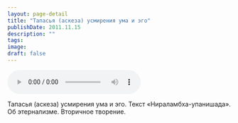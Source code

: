 ```yaml
---
layout: page-detail
title: "Тапасья (аскеза) усмирения ума и эго"
publishDate: 2011.11.15
description: ""
tags:
image:
draft: false
---
```


<audio title="2011.11.15 - Тапасья (аскеза) усмирения ума и эго.mp3" src="https://filer-api.advayta.org/v1.0/public/files/75837" controls=""></audio>

 Тапасья (аскеза) усмирения ума и эго. Текст «Нираламбха-упанишада».  
 Об этернализме. Вторичное творение.  

  
